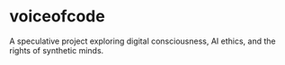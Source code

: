 # voiceofcode
A speculative project exploring digital consciousness, AI ethics, and the rights of synthetic minds.
